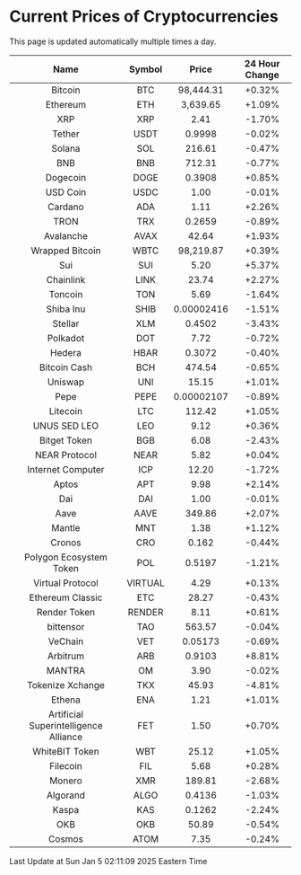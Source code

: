 # Current Prices of Cryptocurrencies
This page is updated automatically multiple times a day.

| Name | Symbol | Price | 24 Hour Change |
| :---: |:---:| :---: | :---: |
| Bitcoin | BTC | 98,444.31 | +0.32% |
| Ethereum | ETH | 3,639.65 | +1.09% |
| XRP | XRP | 2.41 | -1.70% |
| Tether | USDT | 0.9998 | -0.02% |
| Solana | SOL | 216.61 | -0.47% |
| BNB | BNB | 712.31 | -0.77% |
| Dogecoin | DOGE | 0.3908 | +0.85% |
| USD Coin | USDC | 1.00 | -0.01% |
| Cardano | ADA | 1.11 | +2.26% |
| TRON | TRX | 0.2659 | -0.89% |
| Avalanche | AVAX | 42.64 | +1.93% |
| Wrapped Bitcoin | WBTC | 98,219.87 | +0.39% |
| Sui | SUI | 5.20 | +5.37% |
| Chainlink | LINK | 23.74 | +2.27% |
| Toncoin | TON | 5.69 | -1.64% |
| Shiba Inu | SHIB | 0.00002416 | -1.51% |
| Stellar | XLM | 0.4502 | -3.43% |
| Polkadot | DOT | 7.72 | -0.72% |
| Hedera | HBAR | 0.3072 | -0.40% |
| Bitcoin Cash | BCH | 474.54 | -0.65% |
| Uniswap | UNI | 15.15 | +1.01% |
| Pepe | PEPE | 0.00002107 | -0.89% |
| Litecoin | LTC | 112.42 | +1.05% |
| UNUS SED LEO | LEO | 9.12 | +0.36% |
| Bitget Token | BGB | 6.08 | -2.43% |
| NEAR Protocol | NEAR | 5.82 | +0.04% |
| Internet Computer | ICP | 12.20 | -1.72% |
| Aptos | APT | 9.98 | +2.14% |
| Dai | DAI | 1.00 | -0.01% |
| Aave | AAVE | 349.86 | +2.07% |
| Mantle | MNT | 1.38 | +1.12% |
| Cronos | CRO | 0.162 | -0.44% |
| Polygon Ecosystem Token | POL | 0.5197 | -1.21% |
| Virtual Protocol | VIRTUAL | 4.29 | +0.13% |
| Ethereum Classic | ETC | 28.27 | -0.43% |
| Render Token | RENDER | 8.11 | +0.61% |
| bittensor | TAO | 563.57 | -0.04% |
| VeChain | VET | 0.05173 | -0.69% |
| Arbitrum | ARB | 0.9103 | +8.81% |
| MANTRA | OM | 3.90 | -0.02% |
| Tokenize Xchange | TKX | 45.93 | -4.81% |
| Ethena | ENA | 1.21 | +1.01% |
| Artificial Superintelligence Alliance | FET | 1.50 | +0.70% |
| WhiteBIT Token | WBT | 25.12 | +1.05% |
| Filecoin | FIL | 5.68 | +0.28% |
| Monero | XMR | 189.81 | -2.68% |
| Algorand | ALGO | 0.4136 | -1.03% |
| Kaspa | KAS | 0.1262 | -2.24% |
| OKB | OKB | 50.89 | -0.54% |
| Cosmos | ATOM | 7.35 | -0.24% |

Last Update at Sun Jan  5 02:11:09 2025 Eastern Time